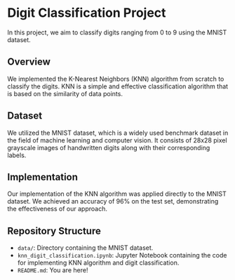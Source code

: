 # Digit Classification Project

In this project, we aim to classify digits ranging from 0 to 9 using the MNIST dataset.

## Overview

We implemented the K-Nearest Neighbors (KNN) algorithm from scratch to classify the digits. KNN is a simple and effective classification algorithm that is based on the similarity of data points.

## Dataset

We utilized the MNIST dataset, which is a widely used benchmark dataset in the field of machine learning and computer vision. It consists of 28x28 pixel grayscale images of handwritten digits along with their corresponding labels.

## Implementation

Our implementation of the KNN algorithm was applied directly to the MNIST dataset. We achieved an accuracy of 96% on the test set, demonstrating the effectiveness of our approach.

## Repository Structure

- `data/`: Directory containing the MNIST dataset.
- `knn_digit_classification.ipynb`: Jupyter Notebook containing the code for implementing KNN algorithm and digit classification.
- `README.md`: You are here!
